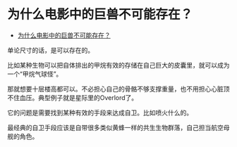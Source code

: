 # 为什么电影中的巨兽不可能存在？

- [为什么电影中的巨兽不可能存在？](https://www.zhihu.com/question/332886898/answer/766726161)


单论尺寸的话，是可以存在的。

比如某种生物可以把自体排出的甲烷有效的存储在自己巨大的皮囊里，就可以成为一个“甲烷气球怪”。

那就想要十层楼高都可以。不必担心自己的骨骼不够支撑重量，也不用担心心脏顶不住血压。典型例子就是星际里的Overlord了。

它的问题是需要找到某种有效的手段来达成自卫。比如喷火什么的。

最经典的自卫手段应该是自带很多类似黄蜂一样的共生生物群落，自己担当航空母舰的角色。

  
 